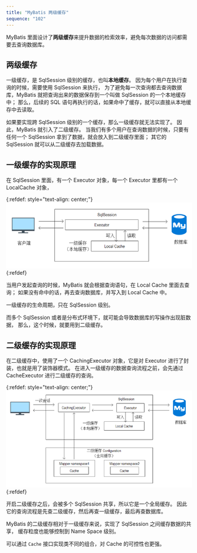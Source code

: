 ```yaml
---
title: "MyBatis 两级缓存"
sequence: "102"
---
```



MyBatis 里面设计了**两级缓存**来提升数据的检索效率，避免每次数据的访问都需要去查询数据库。

## 两级缓存

一级缓存，是 SqlSession 级别的缓存，也叫**本地缓存**。
因为每个用户在执行查询的时候，需要使用 SqlSession 来执行，
为了避免每一次查询都去查询数据库，MyBatis 就把查询出来的数据保存到一个叫做 SqlSession 的一个本地缓存中；
那么，后续的 SQL 语句再执行的话，如果命中了缓存，就可以直接从本地缓存中去读取。

如果要实现跨 SqlSession 级别的一个缓存，那么一级缓存就无法实现了。
因此，MyBatis 就引入了二级缓存。
当我们有多个用户在查询数据的时候，只要有任何一个 SqlSession 拿到了数据，就会放入到二级缓存里面；
其它的 SqlSession 就可以从二级缓存去加载数据。

## 一级缓存的实现原理

在 SqlSession 里面，有一个 Executor 对象，每一个 Executor 里都有一个 LocalCache 对象，

{:refdef: style="text-align: center;"}
![](/assets/images/db/mybatis/first-cache.png)
{:refdef}

当用户发起查询的时候，MyBatis 就会根据查询语句，在 Local Cache 里面去查询；
如果没有命中的话，再去查询数据库，并写入到 Local Cache 中。

一级缓存的生命周期，只在 SqlSession 级别。

而多个 SqlSession 或者是分布式环境下，就可能会导致数据库的写操作出现脏数据，
那么，这个时候，就要用到二级缓存。

## 二级缓存的实现原理

在二级缓存中，使用了一个 CachingExecutor 对象，它是对 Executor 进行了封装，也就是用了装饰器模式。
在进入一级缓存的数据查询流程之前，会先通过 CacheExecutor 进行二级缓存的查询。

{:refdef: style="text-align: center;"}
![](/assets/images/db/mybatis/second-cache.png)
{:refdef}

开启二级缓存之后，会被多个 SqlSession 共享，所以它是一个全局缓存。
因此它的查询流程是先查二级缓存，然后再查一级缓存，最后再查数据库。

MyBatis 的二级缓存相对于一级缓存来说，实现了 SqlSession 之间缓存数据的共享，
缓存粒度也能够控制到 Name Space 级别。

可以通过 `Cache` 接口实现类不同的组合，对 Cache 的可控性也更强。



